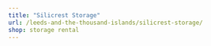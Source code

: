 ```yaml
---
title: "Silicrest Storage"
url: /leeds-and-the-thousand-islands/silicrest-storage/
shop: storage rental
---
```

